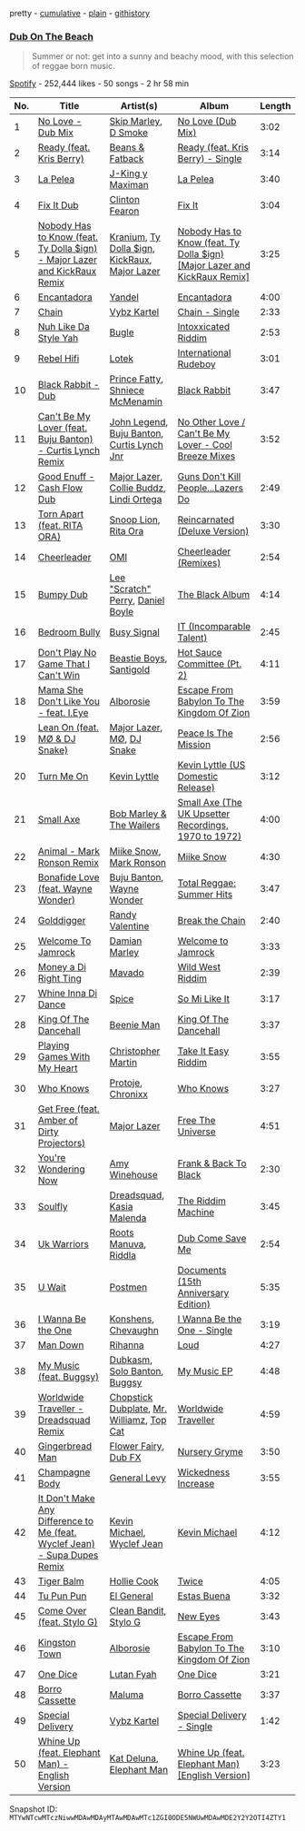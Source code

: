 pretty - [cumulative](/playlists/cumulative/37i9dQZF1DX6u62UVrRdZV.md) - [plain](/playlists/plain/37i9dQZF1DX6u62UVrRdZV) - [githistory](https://github.githistory.xyz/mackorone/spotify-playlist-archive/blob/main/playlists/plain/37i9dQZF1DX6u62UVrRdZV)

### [Dub On The Beach](https://open.spotify.com/playlist/37i9dQZF1DX6u62UVrRdZV)

> Summer or not: get into a sunny and beachy mood, with this selection of reggae born music.

[Spotify](https://open.spotify.com/user/spotify) - 252,444 likes - 50 songs - 2 hr 58 min

| No. | Title | Artist(s) | Album | Length |
|---|---|---|---|---|
| 1 | [No Love \- Dub Mix](https://open.spotify.com/track/4v9X4S3v1Dq00DnmoRIvqt) | [Skip Marley](https://open.spotify.com/artist/4ryoUS0W8qXokfMxrlJt6O), [D Smoke](https://open.spotify.com/artist/23rK0hajv5ix2yPM4IIgOo) | [No Love \(Dub Mix\)](https://open.spotify.com/album/3EM9a22PVcqVBhQt3OgJ94) | 3:02 |
| 2 | [Ready \(feat\. Kris Berry\)](https://open.spotify.com/track/67fTgg4Bs8WORRw17w3DMk) | [Beans & Fatback](https://open.spotify.com/artist/1TaMcPraHVa4y6mcPoYXgT) | [Ready \(feat\. Kris Berry\) \- Single](https://open.spotify.com/album/5bIZo253jDn2O1b7Evskvg) | 3:14 |
| 3 | [La Pelea](https://open.spotify.com/track/1ibTjlZgMLH4xgPX45Zn8f) | [J\-King y Maximan](https://open.spotify.com/artist/6UBb8ZUUyarsyod6snflAR) | [La Pelea](https://open.spotify.com/album/1VbKGjtvQQvFApDSs95oau) | 3:40 |
| 4 | [Fix It Dub](https://open.spotify.com/track/71shbpJhdVa8lZqTlmMQBR) | [Clinton Fearon](https://open.spotify.com/artist/2mSiPzmzBCGS7p6tEuRuTd) | [Fix It](https://open.spotify.com/album/0UIcpuZ7MGsGOSzv5RFB2p) | 3:04 |
| 5 | [Nobody Has to Know \(feat\. Ty Dolla $ign\) \- Major Lazer and KickRaux Remix](https://open.spotify.com/track/2Z2Rv9B844NrWdDKp2EyEk) | [Kranium](https://open.spotify.com/artist/1LKo6ZA3RNvKtLa6zDu32S), [Ty Dolla $ign](https://open.spotify.com/artist/7c0XG5cIJTrrAgEC3ULPiq), [KickRaux](https://open.spotify.com/artist/2FcAOdmnKyfpUot6B5LHLg), [Major Lazer](https://open.spotify.com/artist/738wLrAtLtCtFOLvQBXOXp) | [Nobody Has to Know \(feat\. Ty Dolla $ign\) \[Major Lazer and KickRaux Remix\]](https://open.spotify.com/album/1jVHm145k6XwQ7xXu6gjM9) | 3:25 |
| 6 | [Encantadora](https://open.spotify.com/track/6orQZTTBvgRem8OZFbDYdT) | [Yandel](https://open.spotify.com/artist/0eHQ9o50hj6ZDNBt6Ys1sD) | [Encantadora](https://open.spotify.com/album/6bJjsCrj1eQzNYne6csW0X) | 4:00 |
| 7 | [Chain](https://open.spotify.com/track/6exM77JuqVZq4XS8X8ABSj) | [Vybz Kartel](https://open.spotify.com/artist/2NUz5P42WqkxilbI8ocN76) | [Chain \- Single](https://open.spotify.com/album/352HXB9YSY1oNUuOOXl7te) | 2:33 |
| 8 | [Nuh Like Da Style Yah](https://open.spotify.com/track/416YHT0G6hBwIyOy2VHvhD) | [Bugle](https://open.spotify.com/artist/4J51t1ZO7ed5qgsXmz9VXM) | [Intoxxicated Riddim](https://open.spotify.com/album/6k4klVFmLA2pEQBGw74yLP) | 2:53 |
| 9 | [Rebel Hifi](https://open.spotify.com/track/7fTma0ZJ0Q4tkLtnHF11fG) | [Lotek](https://open.spotify.com/artist/1Ne5E79pl0FLsaSX5nML1s) | [International Rudeboy](https://open.spotify.com/album/2QFihdYpFML3s2Sl8JlP2T) | 3:01 |
| 10 | [Black Rabbit \- Dub](https://open.spotify.com/track/50h7ajX4uBhEX7VUWvtCbW) | [Prince Fatty](https://open.spotify.com/artist/2KQRgrZISaDwQNpiLUTAnr), [Shniece McMenamin](https://open.spotify.com/artist/44odrjJUepZctaUDynBx8E) | [Black Rabbit](https://open.spotify.com/album/2gOOQoStPsBOzHB4QhQfOM) | 3:47 |
| 11 | [Can't Be My Lover \(feat\. Buju Banton\) \- Curtis Lynch Remix](https://open.spotify.com/track/20jlpY83jcnJcyecYVory3) | [John Legend](https://open.spotify.com/artist/5y2Xq6xcjJb2jVM54GHK3t), [Buju Banton](https://open.spotify.com/artist/4wLAjfeqAsV66AocWNcowA), [Curtis Lynch Jnr](https://open.spotify.com/artist/1HELExvEQsGejylizKZA5Z) | [No Other Love / Can't Be My Lover \- Cool Breeze Mixes](https://open.spotify.com/album/4pvva5MVnN39KR6EAMhElK) | 3:52 |
| 12 | [Good Enuff \- Cash Flow Dub](https://open.spotify.com/track/219czERofO0VNx1WIgsw3l) | [Major Lazer](https://open.spotify.com/artist/738wLrAtLtCtFOLvQBXOXp), [Collie Buddz](https://open.spotify.com/artist/5Ayl2bJtN5mdCsxZoxs9n1), [Lindi Ortega](https://open.spotify.com/artist/0F8GZ29QxpnfOZvM25l7tJ) | [Guns Don't Kill People...Lazers Do](https://open.spotify.com/album/6ZqhmrXfavffKqZiip0cGM) | 2:49 |
| 13 | [Torn Apart \(feat\. RITA ORA\)](https://open.spotify.com/track/6Lxb7Czakx4SFsOaZa3qvE) | [Snoop Lion](https://open.spotify.com/artist/4RxUeUyMaEe2T5tvULq5j0), [Rita Ora](https://open.spotify.com/artist/5CCwRZC6euC8Odo6y9X8jr) | [Reincarnated \(Deluxe Version\)](https://open.spotify.com/album/5q4CMxHUBPn11UG6uYX26m) | 3:30 |
| 14 | [Cheerleader](https://open.spotify.com/track/5ByIHT8s38diBQf6dkEWbt) | [OMI](https://open.spotify.com/artist/5MouCg6ta7zAxsfMEbc1uh) | [Cheerleader \(Remixes\)](https://open.spotify.com/album/5I3nqfitvWj6F5MAwAsZo4) | 2:54 |
| 15 | [Bumpy Dub](https://open.spotify.com/track/131KcLSzomCoCPAKTQAGCI) | [Lee "Scratch" Perry](https://open.spotify.com/artist/1TsG4AumsMt1Tcq2nHpov9), [Daniel Boyle](https://open.spotify.com/artist/1xFOkcHacBBvt32D5jMUfQ) | [The Black Album](https://open.spotify.com/album/20qoMFB3XcP9vHI27EwWnn) | 4:14 |
| 16 | [Bedroom Bully](https://open.spotify.com/track/3KiVsbXehlQmO8ob18EL6B) | [Busy Signal](https://open.spotify.com/artist/4RfTXjK9aiiIKDaKUHpL57) | [IT \(Incomparable Talent\)](https://open.spotify.com/album/0L0sXJEat24OuHrAFRyBqd) | 2:45 |
| 17 | [Don't Play No Game That I Can't Win](https://open.spotify.com/track/1Emrs7nn0qSeoCzSRApiFK) | [Beastie Boys](https://open.spotify.com/artist/03r4iKL2g2442PT9n2UKsx), [Santigold](https://open.spotify.com/artist/6Jrxnp0JgqmeUX1veU591p) | [Hot Sauce Committee \(Pt\. 2\)](https://open.spotify.com/album/4ZdM8DkKgfTCz8e0wJk9CX) | 4:11 |
| 18 | [Mama She Don't Like You \- feat\. I.Eye](https://open.spotify.com/track/2LfjfCgBzafdPlBtmUlKev) | [Alborosie](https://open.spotify.com/artist/78u1jLVBjPSXQVmHBV43yG) | [Escape From Babylon To The Kingdom Of Zion](https://open.spotify.com/album/4x1pz0J3wbz4KWOjk1MCrf) | 3:59 |
| 19 | [Lean On \(feat\. MØ & DJ Snake\)](https://open.spotify.com/track/4WjH9Bzt3kx7z8kl0awxh4) | [Major Lazer](https://open.spotify.com/artist/738wLrAtLtCtFOLvQBXOXp), [MØ](https://open.spotify.com/artist/0bdfiayQAKewqEvaU6rXCv), [DJ Snake](https://open.spotify.com/artist/540vIaP2JwjQb9dm3aArA4) | [Peace Is The Mission](https://open.spotify.com/album/2XBnxKeRZi76u2iyGcMych) | 2:56 |
| 20 | [Turn Me On](https://open.spotify.com/track/0BBOLOV5JntPL3341swIre) | [Kevin Lyttle](https://open.spotify.com/artist/1GaBsp1ICIp1e6udgE7fba) | [Kevin Lyttle \(US Domestic Release\)](https://open.spotify.com/album/0OWwtYwEZFMquSeHGNv3cw) | 3:12 |
| 21 | [Small Axe](https://open.spotify.com/track/3rv2jT77RT99OSidcW4oqD) | [Bob Marley & The Wailers](https://open.spotify.com/artist/2QsynagSdAqZj3U9HgDzjD) | [Small Axe \(The UK Upsetter Recordings, 1970 to 1972\)](https://open.spotify.com/album/5DLIifM0yCS6r5pi69xyid) | 4:00 |
| 22 | [Animal \- Mark Ronson Remix](https://open.spotify.com/track/3Nbgpc2ooFHtkCT9ZLRFXg) | [Miike Snow](https://open.spotify.com/artist/4l1cKWYW591xnwEGxpUg3J), [Mark Ronson](https://open.spotify.com/artist/3hv9jJF3adDNsBSIQDqcjp) | [Miike Snow](https://open.spotify.com/album/1AMTbO4k2kPRAn6udg9qJz) | 4:30 |
| 23 | [Bonafide Love \(feat\. Wayne Wonder\)](https://open.spotify.com/track/5J4u57jUykQJSTzHeCgRYH) | [Buju Banton](https://open.spotify.com/artist/4wLAjfeqAsV66AocWNcowA), [Wayne Wonder](https://open.spotify.com/artist/3kc5AFnL1TQQdNaMdSW2UO) | [Total Reggae: Summer Hits](https://open.spotify.com/album/57SG08WoZOKoxvf0w01GG4) | 3:47 |
| 24 | [Golddigger](https://open.spotify.com/track/6r1rqsRvf8WOHv0MtJAXJ2) | [Randy Valentine](https://open.spotify.com/artist/6qPjo0iKI9TQoc4vlCzYk1) | [Break the Chain](https://open.spotify.com/album/1VkofCI3bwDYkrhVAC2XDS) | 2:40 |
| 25 | [Welcome To Jamrock](https://open.spotify.com/track/2e5Vm6VvdlTzuNcRSikeU6) | [Damian Marley](https://open.spotify.com/artist/3QJzdZJYIAcoET1GcfpNGi) | [Welcome to Jamrock](https://open.spotify.com/album/1jL9mDhM5cMAwJD9brYyW5) | 3:33 |
| 26 | [Money a Di Right Ting](https://open.spotify.com/track/7wR0eLbYxDJ7lCPb69NdyI) | [Mavado](https://open.spotify.com/artist/0eezS9KmhdjGN436RdTIXu) | [Wild West Riddim](https://open.spotify.com/album/5NSNhYTKD6D4nskSGDICU2) | 2:39 |
| 27 | [Whine Inna Di Dance](https://open.spotify.com/track/2g4vV2MuniWj3wqc2Wr8GO) | [Spice](https://open.spotify.com/artist/0wEvWMQRqaXcgnrZv6KtyL) | [So Mi Like It](https://open.spotify.com/album/3VsPJKD7uZPIYB4SNGeLRt) | 3:17 |
| 28 | [King Of The Dancehall](https://open.spotify.com/track/6UFFuz7mqMF39rnyVi7IJG) | [Beenie Man](https://open.spotify.com/artist/4L3GTE04bW5N7azA9QPhjA) | [King Of The Dancehall](https://open.spotify.com/album/3JKNBYlQcjxSPyLkZq0bU0) | 3:37 |
| 29 | [Playing Games With My Heart](https://open.spotify.com/track/2AWXvbEbadUGqiv2j9feJM) | [Christopher Martin](https://open.spotify.com/artist/3dXC1YPbnQPsfHPVkm1ipj) | [Take It Easy Riddim](https://open.spotify.com/album/0TqFhExMlnbaroKXraK06c) | 3:55 |
| 30 | [Who Knows](https://open.spotify.com/track/7Hq8cSsjf2iQPDM8UXMOpE) | [Protoje](https://open.spotify.com/artist/7BGR8y1VZAWK2oR4zD9COr), [Chronixx](https://open.spotify.com/artist/2oZcMYiKpjaA2Et5mU3RPP) | [Who Knows](https://open.spotify.com/album/7Amyr3FgAp7ajD9lJZF62u) | 3:27 |
| 31 | [Get Free \(feat\. Amber of Dirty Projectors\)](https://open.spotify.com/track/3ImoG3mDx8nadslaZeXEXK) | [Major Lazer](https://open.spotify.com/artist/738wLrAtLtCtFOLvQBXOXp) | [Free The Universe](https://open.spotify.com/album/0YCQXNvumvaKzCOJT8tLwA) | 4:51 |
| 32 | [You're Wondering Now](https://open.spotify.com/track/0rYqYwP8zLQ4Xr9pYZtPXl) | [Amy Winehouse](https://open.spotify.com/artist/6Q192DXotxtaysaqNPy5yR) | [Frank & Back To Black](https://open.spotify.com/album/4O5NY8SjUZqs4D9tvhJhk6) | 2:30 |
| 33 | [Soulfly](https://open.spotify.com/track/0UN8Z2HRedptKTAD9FlvMO) | [Dreadsquad](https://open.spotify.com/artist/7xFwx08ljvRKCtwduYfLFY), [Kasia Malenda](https://open.spotify.com/artist/5D4fBGqLIv53APmy6VxYCo) | [The Riddim Machine](https://open.spotify.com/album/6T3Cr6QdXOWxnlyG1o69au) | 3:45 |
| 34 | [Uk Warriors](https://open.spotify.com/track/5qaXwF5J3fHpGRAEkr1JYz) | [Roots Manuva](https://open.spotify.com/artist/4sSSkVtrCTzENCgm2vokiY), [Riddla](https://open.spotify.com/artist/5rU6NmQJvybdDzbmtKYvYw) | [Dub Come Save Me](https://open.spotify.com/album/7xYeBl2gT9GoKjfCHJ5UXx) | 2:54 |
| 35 | [U Wait](https://open.spotify.com/track/1p8zXLMnUsZa04rPs8FnL8) | [Postmen](https://open.spotify.com/artist/5k6U0H4M8ehwgYh8T2d6We) | [Documents \(15th Anniversary Edition\)](https://open.spotify.com/album/3SD4TPqdN4sxNkKFwCHl1e) | 5:35 |
| 36 | [I Wanna Be the One](https://open.spotify.com/track/0Qg2TXTGyKePHKZNtBGEK4) | [Konshens](https://open.spotify.com/artist/3nwYsifpwrKmCIpw4i0HDW), [Chevaughn](https://open.spotify.com/artist/6OkYIMcOAxfbv4YmCWe33w) | [I Wanna Be the One \- Single](https://open.spotify.com/album/3gdazLYZYKoNwiiJnNOyvl) | 3:19 |
| 37 | [Man Down](https://open.spotify.com/track/1Bx0zEdVjkFlV27iKaePug) | [Rihanna](https://open.spotify.com/artist/5pKCCKE2ajJHZ9KAiaK11H) | [Loud](https://open.spotify.com/album/7vN82vd1Vq44fjlhjfvHJp) | 4:27 |
| 38 | [My Music \(feat\. Buggsy\)](https://open.spotify.com/track/72H9mc676DUkERQpPLiMh9) | [Dubkasm](https://open.spotify.com/artist/2cEQyve0SK4lHQSeGOhqwC), [Solo Banton](https://open.spotify.com/artist/3LYPkUrgqHouiqK6ltJg2d), [Buggsy](https://open.spotify.com/artist/5bpN1MF5zqWwTY9JQRIAx3) | [My Music EP](https://open.spotify.com/album/742oxtnSfqFLN3Rzelwhle) | 4:48 |
| 39 | [Worldwide Traveller \- Dreadsquad Remix](https://open.spotify.com/track/57Eo0fWSrvI58RyMgq2w9p) | [Chopstick Dubplate](https://open.spotify.com/artist/1llsKlMeU35w7oct8C2pxI), [Mr\. Williamz](https://open.spotify.com/artist/3iL52u3kr14P6cTpB0VuEs), [Top Cat](https://open.spotify.com/artist/3QR3QV1qQuTpcy1DIqOw9j) | [Worldwide Traveller](https://open.spotify.com/album/4Lz2EtKGZCHFqDrJkZ2t0F) | 4:59 |
| 40 | [Gingerbread Man](https://open.spotify.com/track/4ksFtv74k8dEZIiaPnvohu) | [Flower Fairy](https://open.spotify.com/artist/2fmsC9BYgJ1ezYb4Jxo372), [Dub FX](https://open.spotify.com/artist/4ucW1LE5T7y7X4jlaKCeVo) | [Nursery Gryme](https://open.spotify.com/album/7jTaxo3CLEFtfPtgrtwXXu) | 3:50 |
| 41 | [Champagne Body](https://open.spotify.com/track/6mXSHLWkkUCOBQ80gJNcpa) | [General Levy](https://open.spotify.com/artist/2bHgAaZ7qbGbMMXwAQm48I) | [Wickedness Increase](https://open.spotify.com/album/31AWmv5qMkTzNQra5e94Vk) | 3:55 |
| 42 | [It Don't Make Any Difference to Me \(feat\. Wyclef Jean\) \- Supa Dupes Remix](https://open.spotify.com/track/0QnlCOyZvfYSPOVYHKzwqk) | [Kevin Michael](https://open.spotify.com/artist/62o2Yv8lnrP4AvOFyEMOab), [Wyclef Jean](https://open.spotify.com/artist/7aBzpmFXB4WWpPl2F7RjBe) | [Kevin Michael](https://open.spotify.com/album/3gneTgwU0tKclQ3GJavkhv) | 4:12 |
| 43 | [Tiger Balm](https://open.spotify.com/track/774OIerK6vGTqR9VNf4y6y) | [Hollie Cook](https://open.spotify.com/artist/1fwuUuFbqXJx3B17PUhFCE) | [Twice](https://open.spotify.com/album/24ovBIao6BIwN6oDD0ylE9) | 4:05 |
| 44 | [Tu Pun Pun](https://open.spotify.com/track/5MIWYWguyDnxBlCQT9V4Kt) | [El General](https://open.spotify.com/artist/1fqHLAKthJsVYcukjFrroK) | [Estas Buena](https://open.spotify.com/album/0Qq0V5ltYmOukWBisFoZDI) | 3:32 |
| 45 | [Come Over \(feat\. Stylo G\)](https://open.spotify.com/track/1s53uhPZHTB50uIPrDiA2L) | [Clean Bandit](https://open.spotify.com/artist/6MDME20pz9RveH9rEXvrOM), [Stylo G](https://open.spotify.com/artist/7qPISKHhhKDLZTmYcX7bWd) | [New Eyes](https://open.spotify.com/album/0VDMjDj2AwPQXWQ7XhN9gG) | 3:43 |
| 46 | [Kingston Town](https://open.spotify.com/track/6cOrnBtY3jN76BQpYTiD8v) | [Alborosie](https://open.spotify.com/artist/78u1jLVBjPSXQVmHBV43yG) | [Escape From Babylon To The Kingdom Of Zion](https://open.spotify.com/album/4x1pz0J3wbz4KWOjk1MCrf) | 3:10 |
| 47 | [One Dice](https://open.spotify.com/track/2NeXSM3MDZV2BhkfNffI7q) | [Lutan Fyah](https://open.spotify.com/artist/1QfjByidqUrsRhcT3fpWTU) | [One Dice](https://open.spotify.com/album/0l8bpPrqNPFWhKEie6MCoc) | 3:21 |
| 48 | [Borro Cassette](https://open.spotify.com/track/2ocDZVhBiGCaaZRNW3fmSd) | [Maluma](https://open.spotify.com/artist/1r4hJ1h58CWwUQe3MxPuau) | [Borro Cassette](https://open.spotify.com/album/4PAmAgjdsvX5oRLrJQvGCW) | 3:37 |
| 49 | [Special Delivery](https://open.spotify.com/track/16IdoXlXlPgJNVzTFFpevJ) | [Vybz Kartel](https://open.spotify.com/artist/2NUz5P42WqkxilbI8ocN76) | [Special Delivery \- Single](https://open.spotify.com/album/39Wd7g5UyEl0OXGXO0xjtZ) | 1:42 |
| 50 | [Whine Up \(feat\. Elephant Man\) \- English Version](https://open.spotify.com/track/7L1zJMkc9Ho7Ox0uSFC9TL) | [Kat Deluna](https://open.spotify.com/artist/0bOlhT8OcoC1lCpN69NcFP), [Elephant Man](https://open.spotify.com/artist/6NOvBZrkd83MSD51xkq4on) | [Whine Up \(feat\. Elephant Man\) \[English Version\]](https://open.spotify.com/album/0VFNKCeUyetANvSnS5KLQe) | 3:23 |

Snapshot ID: `MTYwNTcwMTczNiwwMDAwMDAyMTAwMDAwMTc1ZGI0ODE5NWUwMDAwMDE2Y2Y2OTI4ZTY1`